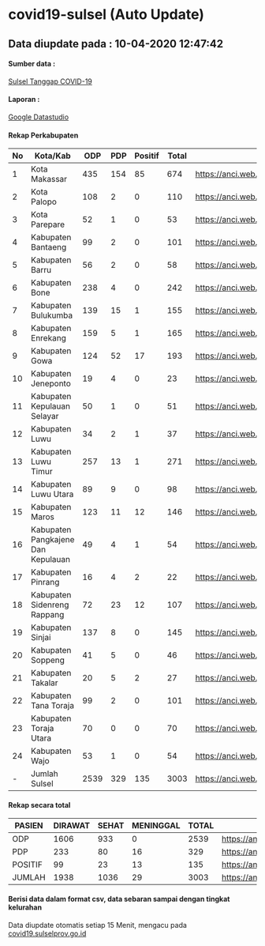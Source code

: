 # covid19-sulsel (Auto Update)

## Data diupdate pada : 10-04-2020 12:47:42

#### Sumber data :
[Sulsel Tanggap COVID-19](https://covid19.sulselprov.go.id)

#### Laporan :
[Google Datastudio](https://datastudio.google.com/reporting/29b5c6e3-f3d8-4c7e-a88b-39df6365b057)

#### Rekap Perkabupaten 
|No|Kota/Kab|ODP|PDP|Positif|Total|Link|
| --- | --- | --- | --- | --- | --- | --- |
|1|Kota Makassar|435|154|85|674|https://anci.web.id/cor/kota_makassar.html|
|2|Kota Palopo|108|2|0|110|https://anci.web.id/cor/kota_palopo.html|
|3|Kota Parepare|52|1|0|53|https://anci.web.id/cor/kota_parepare.html|
|4|Kabupaten Bantaeng|99|2|0|101|https://anci.web.id/cor/kabupaten_bantaeng.html|
|5|Kabupaten Barru|56|2|0|58|https://anci.web.id/cor/kabupaten_barru.html|
|6|Kabupaten Bone|238|4|0|242|https://anci.web.id/cor/kabupaten_bone.html|
|7|Kabupaten Bulukumba|139|15|1|155|https://anci.web.id/cor/kabupaten_bulukumba.html|
|8|Kabupaten Enrekang|159|5|1|165|https://anci.web.id/cor/kabupaten_enrekang.html|
|9|Kabupaten Gowa|124|52|17|193|https://anci.web.id/cor/kabupaten_gowa.html|
|10|Kabupaten Jeneponto|19|4|0|23|https://anci.web.id/cor/kabupaten_jeneponto.html|
|11|Kabupaten Kepulauan Selayar|50|1|0|51|https://anci.web.id/cor/kabupaten_kepulauan_selayar.html|
|12|Kabupaten Luwu|34|2|1|37|https://anci.web.id/cor/kabupaten_luwu.html|
|13|Kabupaten Luwu Timur|257|13|1|271|https://anci.web.id/cor/kabupaten_luwu_timur.html|
|14|Kabupaten Luwu Utara|89|9|0|98|https://anci.web.id/cor/kabupaten_luwu_utara.html|
|15|Kabupaten Maros|123|11|12|146|https://anci.web.id/cor/kabupaten_maros.html|
|16|Kabupaten Pangkajene Dan Kepulauan|49|4|1|54|https://anci.web.id/cor/kabupaten_pangkajene_dan_kepulauan.html|
|17|Kabupaten Pinrang|16|4|2|22|https://anci.web.id/cor/kabupaten_pinrang.html|
|18|Kabupaten Sidenreng Rappang|72|23|12|107|https://anci.web.id/cor/kabupaten_sidenreng_rappang.html|
|19|Kabupaten Sinjai|137|8|0|145|https://anci.web.id/cor/kabupaten_sinjai.html|
|20|Kabupaten Soppeng|41|5|0|46|https://anci.web.id/cor/kabupaten_soppeng.html|
|21|Kabupaten Takalar|20|5|2|27|https://anci.web.id/cor/kabupaten_takalar.html|
|22|Kabupaten Tana Toraja|99|2|0|101|https://anci.web.id/cor/kabupaten_tana_toraja.html|
|23|Kabupaten Toraja Utara|70|0|0|70|https://anci.web.id/cor/kabupaten_toraja_utara.html|
|24|Kabupaten Wajo|53|1|0|54|https://anci.web.id/cor/kabupaten_wajo.html|
|-|Jumlah Sulsel|2539|329|135|3003|https://anci.web.id/cor/jumlah_sulsel.html|

#### Rekap secara total

| PASIEN | DIRAWAT | SEHAT | MENINGGAL | TOTAL | LINK |
| ---- | -------- | ---- | ---- |  ---- | ---- |
| ODP | 1606  | 933  | 0 | 2539 | https://anci.web.id/cor/odp_detail.html |
| PDP | 233  | 80  | 16  | 329 | https://anci.web.id/cor/pdp_detail.html |
| POSITIF | 99  | 23  | 13  | 135 | https://anci.web.id/cor/positif_detail.html |
| JUMLAH | 1938 | 1036 | 29 | 3003 | https://anci.web.id/cor/jumlah_sulsel.html |

 
#### Berisi data dalam format csv, data sebaran sampai dengan tingkat kelurahan

Data diupdate otomatis setiap 15 Menit, mengacu pada [covid19.sulselprov.go.id](https://covid19.sulselprov.go.id)



